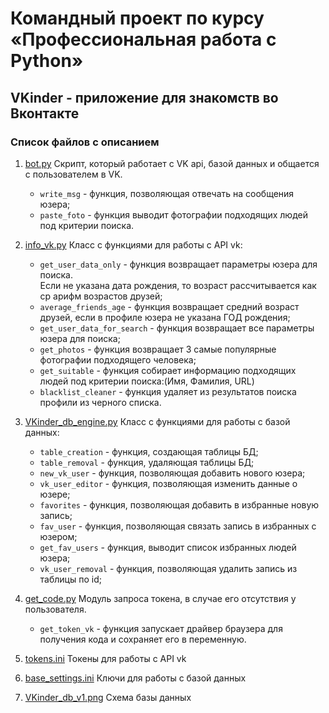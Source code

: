 # Командный проект по курсу «Профессиональная работа с Python»

## VKinder - приложение для знакомств во Вконтакте

### Список файлов с описанием

1. [bot.py](https://github.com/Netology-Team-5/VKinder/blob/main/bot.py)
Скрипт, который работает с VK api, базой данных и общается с пользователем в VK.
   - `write_msg` - функция, позволяющая отвечать на сообщения юзера;
   - `paste_foto` - функция выводит фотографии подходящих людей под критерии поиска. 

2. [info_vk.py](https://github.com/Netology-Team-5/VKinder/blob/main/info_vk.py)
Класс с функциями для работы с API vk:
   - `get_user_data_only` - функция возвращает параметры юзера для поиска.   
   Если не указана дата рождения, то возраст рассчитывается как ср арифм возрастов друзей;
   - `average_friends_age` - функция возвращает средний возраст друзей, если в профиле юзера не указана ГОД рождения;
   - `get_user_data_for_search` - функция возвращает все параметры юзера для поиска;
   - `get_photos` - функция возвращает 3 самые популярные фотографии подходящего человека;
   - `get_suitable` - функция собирает информацию подходящих людей под критерии поиска:(Имя, Фамилия, URL)
   - `blacklist_cleaner` - функция удаляет из результатов поиска профили из черного списка.

3. [VKinder_db_engine.py](https://github.com/Netology-Team-5/VKinder/blob/main/VKinder_db_engine.py)
Класс с функциями для работы с базой данных:
   - `table_creation` - функция, создающая таблицы БД;
   - `table_removal` - функция, удаляющая таблицы БД;
   - `new_vk_user` - функция, позволяющая добавить нового юзера;
   - `vk_user_editor` - функция, позволяющая изменить данные о юзере;
   - `favorites` - функция, позволяющая добавить в избранные новую запись;
   - `fav_user` - функция, позволяющая связать запись в избранных с юзером;
   - `get_fav_users` - функция, выводит список избранных людей юзера; 
   - `vk_user_removal` - функция, позволяющая удалить запись из таблицы по id; 

4. [get_code.py](https://github.com/Netology-Team-5/VKinder/blob/main/get_code.py)
Модуль запроса токена, в случае его отсутствия у пользователя.
   - `get_token_vk` - функция запускает драйвер браузера для получения кода и сохраняет его в переменную. 

5. [tokens.ini](https://github.com/Netology-Team-5/VKinder/blob/main/tokens.ini)
Токены для работы с API vk

6. [base_settings.ini](https://github.com/Netology-Team-5/VKinder/blob/main/base_settings.ini)
Ключи для работы с базой данных

7. [VKinder_db_v1.png](https://github.com/Netology-Team-5/VKinder/blob/main/VKinder_db_v1.png)
Схема базы данных 
